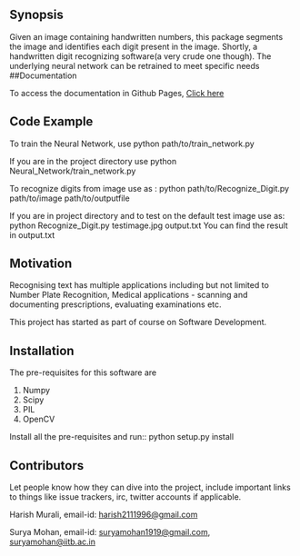 ## Synopsis

Given an image containing handwritten numbers, this package segments the image and identifies each digit present in the image.
Shortly, a handwritten digit recognizing software(a very crude one though). The underlying neural network can be retrained to meet specific needs
##Documentation

To access the documentation in Github Pages, [Click here](https://harish-96.github.io/Digit_Recognition/)

## Code Example

To train the Neural Network, use 
    python path/to/train_network.py 

If you are in the project directory use
    python Neural_Network/train_network.py

To recognize digits from image use as :
    python path/to/Recognize_Digit.py path/to/image path/to/outputfile

If you are in project directory and to test on the default test image use as:
    python Recognize_Digit.py testimage.jpg output.txt
You can find the result in output.txt

## Motivation

Recognising text has multiple applications including but not limited to Number Plate Recognition, Medical applications - scanning and documenting prescriptions, evaluating examinations etc.

This project has started as part of course on Software Development.
## Installation

The pre-requisites for this software are

1. Numpy
2. Scipy
3. PIL
4. OpenCV

Install all the pre-requisites and run::
    python setup.py install

## Contributors

Let people know how they can dive into the project, include important links to things like issue trackers, irc, twitter accounts if applicable.

Harish Murali, 
email-id: harish2111996@gmail.com

Surya Mohan, 
email-id: suryamohan1919@gmail.com, suryamohan@iitb.ac.in

